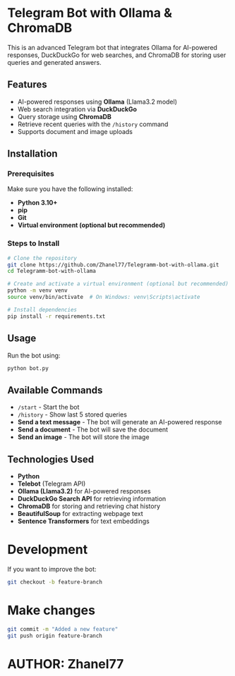 # Telegram Bot with Ollama & ChromaDB

This is an advanced Telegram bot that integrates Ollama for AI-powered responses, DuckDuckGo for web searches, and ChromaDB for storing user queries and generated answers.

## Features

- AI-powered responses using **Ollama** (Llama3.2 model)
- Web search integration via **DuckDuckGo**
- Query storage using **ChromaDB**
- Retrieve recent queries with the `/history` command
- Supports document and image uploads

## Installation

### Prerequisites

Make sure you have the following installed:

- **Python 3.10+**
- **pip**
- **Git**
- **Virtual environment (optional but recommended)**

### Steps to Install

```sh
# Clone the repository
git clone https://github.com/Zhanel77/Telegramm-bot-with-ollama.git
cd Telegramm-bot-with-ollama

# Create and activate a virtual environment (optional but recommended)
python -m venv venv
source venv/bin/activate  # On Windows: venv\Scripts\activate

# Install dependencies
pip install -r requirements.txt
```

## Usage

Run the bot using:

```sh
python bot.py
```

## Available Commands

- `/start` - Start the bot
- `/history` - Show last 5 stored queries
- **Send a text message** - The bot will generate an AI-powered response
- **Send a document** - The bot will save the document
- **Send an image** - The bot will store the image

## Technologies Used

- **Python** 
- **Telebot** (Telegram API)
- **Ollama (Llama3.2)** for AI-powered responses
- **DuckDuckGo Search API** for retrieving information
- **ChromaDB** for storing and retrieving chat history
- **BeautifulSoup** for extracting webpage text
- **Sentence Transformers** for text embeddings


# Development
If you want to improve the bot:
```sh
git checkout -b feature-branch
```
# Make changes
```sh
git commit -m "Added a new feature"
git push origin feature-branch
```

# AUTHOR: Zhanel77
